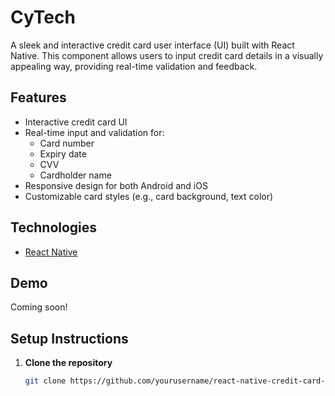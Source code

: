 # CyTech

A sleek and interactive credit card user interface (UI) built with React Native. This component allows users to input credit card details in a visually appealing way, providing real-time validation and feedback.

## Features

- Interactive credit card UI
- Real-time input and validation for:
  - Card number
  - Expiry date
  - CVV
  - Cardholder name
- Responsive design for both Android and iOS
- Customizable card styles (e.g., card background, text color)

## Technologies

- [React Native](https://reactnative.dev/)

## Demo

Coming soon!

## Setup Instructions

1. **Clone the repository**
   ```bash
   git clone https://github.com/yourusername/react-native-credit-card-ui.git
